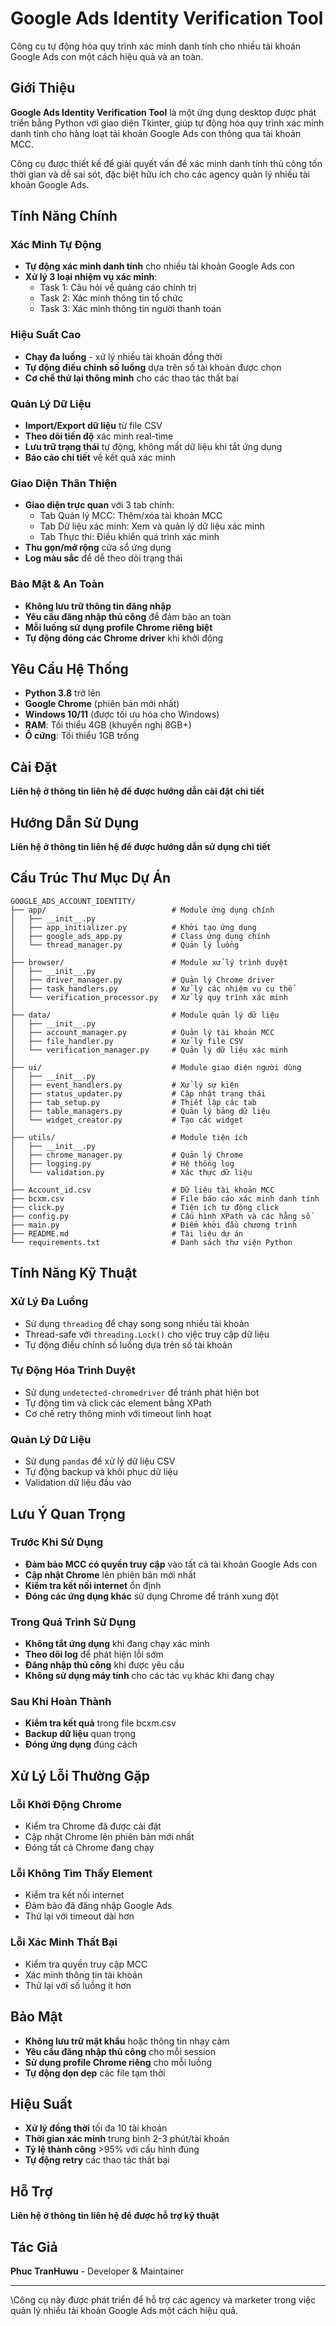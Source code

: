 # Google Ads Identity Verification Tool

Công cụ tự động hóa quy trình xác minh danh tính cho nhiều tài khoản Google Ads con một cách hiệu quả và an toàn.

## Giới Thiệu

**Google Ads Identity Verification Tool** là một ứng dụng desktop được phát triển bằng Python với giao diện Tkinter, giúp tự động hóa quy trình xác minh danh tính cho hàng loạt tài khoản Google Ads con thông qua tài khoản MCC.

Công cụ được thiết kế để giải quyết vấn đề xác minh danh tính thủ công tốn thời gian và dễ sai sót, đặc biệt hữu ích cho các agency quản lý nhiều tài khoản Google Ads.

## Tính Năng Chính

### Xác Minh Tự Động

-   **Tự động xác minh danh tính** cho nhiều tài khoản Google Ads con
-   **Xử lý 3 loại nhiệm vụ xác minh**:
    -   Task 1: Câu hỏi về quảng cáo chính trị
    -   Task 2: Xác minh thông tin tổ chức
    -   Task 3: Xác minh thông tin người thanh toán

### Hiệu Suất Cao

-   **Chạy đa luồng** - xử lý nhiều tài khoản đồng thời
-   **Tự động điều chỉnh số luồng** dựa trên số tài khoản được chọn
-   **Cơ chế thử lại thông minh** cho các thao tác thất bại

### Quản Lý Dữ Liệu

-   **Import/Export dữ liệu** từ file CSV
-   **Theo dõi tiến độ** xác minh real-time
-   **Lưu trữ trạng thái** tự động, không mất dữ liệu khi tắt ứng dụng
-   **Báo cáo chi tiết** về kết quả xác minh

### Giao Diện Thân Thiện

-   **Giao diện trực quan** với 3 tab chính:
    -   Tab Quản lý MCC: Thêm/xóa tài khoản MCC
    -   Tab Dữ liệu xác minh: Xem và quản lý dữ liệu xác minh
    -   Tab Thực thi: Điều khiển quá trình xác minh
-   **Thu gọn/mở rộng** cửa sổ ứng dụng
-   **Log màu sắc** để dễ theo dõi trạng thái

### Bảo Mật & An Toàn

-   **Không lưu trữ thông tin đăng nhập**
-   **Yêu cầu đăng nhập thủ công** để đảm bảo an toàn
-   **Mỗi luồng sử dụng profile Chrome riêng biệt**
-   **Tự động đóng các Chrome driver** khi khởi động

## Yêu Cầu Hệ Thống

-   **Python 3.8** trở lên
-   **Google Chrome** (phiên bản mới nhất)
-   **Windows 10/11** (được tối ưu hóa cho Windows)
-   **RAM**: Tối thiểu 4GB (khuyến nghị 8GB+)
-   **Ổ cứng**: Tối thiểu 1GB trống

## Cài Đặt

**Liên hệ ở thông tin liên hệ để được hướng dẫn cài đặt chi tiết**

## Hướng Dẫn Sử Dụng

**Liên hệ ở thông tin liên hệ để được hướng dẫn sử dụng chi tiết**

## Cấu Trúc Thư Mục Dự Án

```
GOOGLE_ADS_ACCOUNT_IDENTITY/
├── app/                            # Module ứng dụng chính
│   ├── __init__.py
│   ├── app_initializer.py          # Khởi tạo ứng dụng
│   ├── google_ads_app.py           # Class ứng dụng chính
│   └── thread_manager.py           # Quản lý luồng
│ 
├── browser/                        # Module xử lý trình duyệt
│   ├── __init__.py
│   ├── driver_manager.py           # Quản lý Chrome driver
│   ├── task_handlers.py            # Xử lý các nhiệm vụ cụ thể
│   └── verification_processor.py   # Xử lý quy trình xác minh
│ 
├── data/                           # Module quản lý dữ liệu
│   ├── __init__.py
│   ├── account_manager.py          # Quản lý tài khoản MCC
│   ├── file_handler.py             # Xử lý file CSV
│   └── verification_manager.py     # Quản lý dữ liệu xác minh
│ 
├── ui/                             # Module giao diện người dùng
│   ├── __init__.py
│   ├── event_handlers.py           # Xử lý sự kiện
│   ├── status_updater.py           # Cập nhật trạng thái
│   ├── tab_setup.py                # Thiết lập các tab
│   ├── table_managers.py           # Quản lý bảng dữ liệu
│   └── widget_creator.py           # Tạo các widget
│ 
├── utils/                          # Module tiện ích
│   ├── __init__.py
│   ├── chrome_manager.py           # Quản lý Chrome
│   ├── logging.py                  # Hệ thống log
│   └── validation.py               # Xác thực dữ liệu
│ 
├── Account_id.csv                  # Dữ liệu tài khoản MCC
├── bcxm.csv                        # File báo cáo xác minh danh tính
├── click.py                        # Tiện ích tự động click
├── config.py                       # Cấu hình XPath và các hằng số
├── main.py                         # Điểm khởi đầu chương trình
├── README.md                       # Tài liệu dự án
└── requirements.txt                # Danh sách thư viện Python
```

## Tính Năng Kỹ Thuật

### Xử Lý Đa Luồng

-   Sử dụng `threading` để chạy song song nhiều tài khoản
-   Thread-safe với `threading.Lock()` cho việc truy cập dữ liệu
-   Tự động điều chỉnh số luồng dựa trên số tài khoản

### Tự Động Hóa Trình Duyệt

-   Sử dụng `undetected-chromedriver` để tránh phát hiện bot
-   Tự động tìm và click các element bằng XPath
-   Cơ chế retry thông minh với timeout linh hoạt

### Quản Lý Dữ Liệu

-   Sử dụng `pandas` để xử lý dữ liệu CSV
-   Tự động backup và khôi phục dữ liệu
-   Validation dữ liệu đầu vào

## Lưu Ý Quan Trọng

### Trước Khi Sử Dụng

-   **Đảm bảo MCC có quyền truy cập** vào tất cả tài khoản Google Ads con
-   **Cập nhật Chrome** lên phiên bản mới nhất
-   **Kiểm tra kết nối internet** ổn định
-   **Đóng các ứng dụng khác** sử dụng Chrome để tránh xung đột

### Trong Quá Trình Sử Dụng

-   **Không tắt ứng dụng** khi đang chạy xác minh
-   **Theo dõi log** để phát hiện lỗi sớm
-   **Đăng nhập thủ công** khi được yêu cầu
-   **Không sử dụng máy tính** cho các tác vụ khác khi đang chạy

### Sau Khi Hoàn Thành

-   **Kiểm tra kết quả** trong file bcxm.csv
-   **Backup dữ liệu** quan trọng
-   **Đóng ứng dụng** đúng cách

## Xử Lý Lỗi Thường Gặp

### Lỗi Khởi Động Chrome

-   Kiểm tra Chrome đã được cài đặt
-   Cập nhật Chrome lên phiên bản mới nhất
-   Đóng tất cả Chrome đang chạy

### Lỗi Không Tìm Thấy Element

-   Kiểm tra kết nối internet
-   Đảm bảo đã đăng nhập Google Ads
-   Thử lại với timeout dài hơn

### Lỗi Xác Minh Thất Bại

-   Kiểm tra quyền truy cập MCC
-   Xác minh thông tin tài khoản
-   Thử lại với số luồng ít hơn

## Bảo Mật

-   **Không lưu trữ mật khẩu** hoặc thông tin nhạy cảm
-   **Yêu cầu đăng nhập thủ công** cho mỗi session
-   **Sử dụng profile Chrome riêng** cho mỗi luồng
-   **Tự động dọn dẹp** các file tạm thời

## Hiệu Suất

-   **Xử lý đồng thời** tối đa 10 tài khoản
-   **Thời gian xác minh** trung bình 2-3 phút/tài khoản
-   **Tỷ lệ thành công** >95% với cấu hình đúng
-   **Tự động retry** các thao tác thất bại

## Hỗ Trợ

**Liên hệ ở thông tin liên hệ để được hỗ trợ kỹ thuật**

## Tác Giả

**Phuc TranHuwu** - Developer & Maintainer

---

\Công cụ này được phát triển để hỗ trợ các agency và marketer trong việc quản lý nhiều tài khoản Google Ads một cách hiệu quả.
